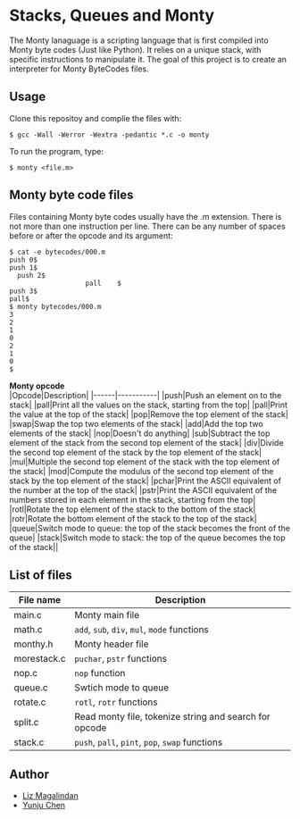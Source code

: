 # Stacks, Queues and Monty
  
The Monty lanaguage is a scripting language that is first compiled into Monty byte codes (Just like Python). It relies on a unique stack, with specific instructions to manipulate it. The goal of this project is to create an interpreter for Monty ByteCodes files.
  
## Usage  
Clone this repositoy and complie the files with:
```
$ gcc -Wall -Werror -Wextra -pedantic *.c -o monty
```  
To run the program, type: 
```
$ monty <file.m>
```
## Monty byte code files    
Files containing Monty byte codes usually have the .m extension. There is not more than one instruction per line. There can be any number of spaces before or after the opcode and its argument:  
```
$ cat -e bytecodes/000.m
push 0$
push 1$
  push 2$
                   pall    $
push 3$
pall$
$ monty bytecodes/000.m
3
2
1
0
2
1
0
$
```
**Monty opcode**  
|Opcode|Description|
|------|-----------|
|push|Push an element on to the stack|
|pall|Print all the values on the stack, starting from the top|
|pall|Print the value at the top of the stack|
|pop|Remove the top element of the stack|
|swap|Swap the top two elements of the stack|
|add|Add the top two elements of the stack|
|nop|Doesn't do anything|
|sub|Subtract the top element of the stack from the second top element of the stack|
|div|Divide the second top element of the stack by the top element of the stack|
|mul|Multiple the second top element of the stack with the top element of the stack| 
|mod|Compute the modulus of the second top element of the stack by the top element of the stack|
|pchar|Print the ASCII equivalent of the number at the top of the stack|
|pstr|Print the ASCII equivalent of the numbers stored in each element in the stack, starting from the top|
|rotl|Rotate the top element of the stack to the bottom of the stack|
|rotr|Rotate the bottom element of the stack to the top of the stack|
|queue|Switch mode to queue: the top of the stack becomes the front of the queue|
|stack|Switch mode to stack: the top of the queue becomes the top of the stack||
## List of files
|File name| Description|
|---------|------------|
|main.c|Monty main file|
|math.c|```add```, ```sub```, ```div```, ```mul```, ```mode``` functions|
|monthy.h|Monty header file|
|morestack.c|```puchar```, ```pstr``` functions|
|nop.c|```nop``` function|
|queue.c|Swtich mode to queue|
|rotate.c|```rotl```, ```rotr``` functions|
|split.c|Read monty file, tokenize string and search for opcode|
|stack.c|```push```, ```pall```, ```pint```, ```pop```, ```swap``` functions|
## Author
* [Liz Magalindan](https://github.com/magezil)
* [Yunju Chen](https://github.com/yunjuc)
